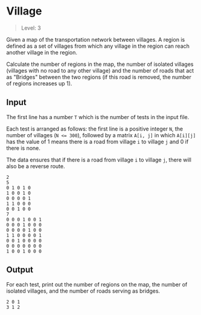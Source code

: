 # Village
> Level: 3

Given a map of the transportation network between villages.
A region is defined as a set of villages from which any village in the region can reach another village in the region.

Calculate the number of regions in the map, the number of isolated villages
(villages with no road to any other village)
and the number of roads that act as "Bridges" between the two regions
(if this road is removed, the number of regions increases up 1).

## Input
The first line has a number `T` which is the number of tests in the input file.

Each test is arranged as follows: the first line is a positive integer `N`, the number of villages (`N <= 300`), followed by a matrix `A[i, j]` in which `A[i][j]` has the value of 1 means there is a road from village `i` to village `j` and 0 if there is none.

The data ensures that if there is a road from village `i` to village `j`, there will also be a reverse route.

```
2
5
0 1 0 1 0
1 0 0 1 0
0 0 0 0 1
1 1 0 0 0
0 0 1 0 0
7
0 0 0 1 0 0 1
0 0 0 1 0 0 0
0 0 0 0 1 0 0
1 1 0 0 0 0 1
0 0 1 0 0 0 0
0 0 0 0 0 0 0
1 0 0 1 0 0 0
```

## Output
For each test, print out the number of regions on the map, the number of isolated villages, and the number of roads serving as bridges.

```
2 0 1
3 1 2
```
